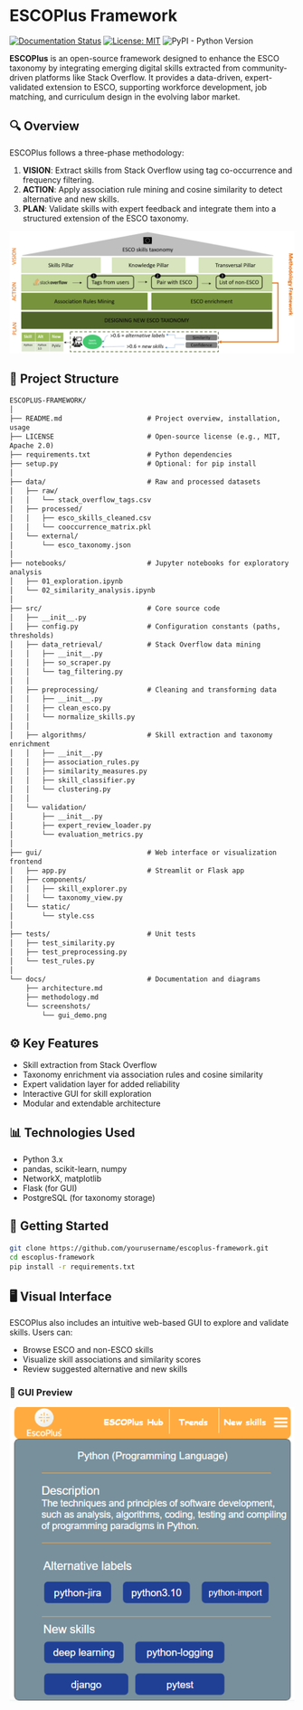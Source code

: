 # ESCOPlus Framework
[![Documentation Status](https://readthedocs.org/projects/tsfel/badge/?version=latest)](https://tsfel.readthedocs.io/en/latest/?badge=latest) [![License: MIT](https://img.shields.io/badge/License-MIT-yellow.svg)](https://opensource.org/licenses/MIT) ![PyPI - Python Version](https://img.shields.io/pypi/pyversions/tsfel)

**ESCOPlus** is an open-source framework designed to enhance the ESCO taxonomy by integrating emerging digital skills extracted from community-driven platforms like Stack Overflow. It provides a data-driven, expert-validated extension to ESCO, supporting workforce development, job matching, and curriculum design in the evolving labor market.

## 🔍 Overview

ESCOPlus follows a three-phase methodology:

1. **VISION**: Extract skills from Stack Overflow using tag co-occurrence and frequency filtering.
2. **ACTION**: Apply association rule mining and cosine similarity to detect alternative and new skills.
3. **PLAN**: Validate skills with expert feedback and integrate them into a structured extension of the ESCO taxonomy.

![esco_plus_schemas.png](https://github.com/dkavargy/ESCOPlus/blob/main/esco_plus_schema.png)

## 📁 Project Structure
```
ESCOPLUS-FRAMEWORK/
│
├── README.md                     # Project overview, installation, usage
├── LICENSE                       # Open-source license (e.g., MIT, Apache 2.0)
├── requirements.txt              # Python dependencies
├── setup.py                      # Optional: for pip install
│
├── data/                         # Raw and processed datasets
│   ├── raw/
│   │   └── stack_overflow_tags.csv
│   ├── processed/
│   │   ├── esco_skills_cleaned.csv
│   │   └── cooccurrence_matrix.pkl
│   └── external/
│       └── esco_taxonomy.json
│
├── notebooks/                    # Jupyter notebooks for exploratory analysis
│   ├── 01_exploration.ipynb
│   └── 02_similarity_analysis.ipynb
│
├── src/                          # Core source code
│   ├── __init__.py
│   ├── config.py                 # Configuration constants (paths, thresholds)
│   ├── data_retrieval/           # Stack Overflow data mining
│   │   ├── __init__.py
│   │   ├── so_scraper.py
│   │   └── tag_filtering.py
│   │
│   ├── preprocessing/            # Cleaning and transforming data
│   │   ├── __init__.py
│   │   ├── clean_esco.py
│   │   └── normalize_skills.py
│   │
│   ├── algorithms/               # Skill extraction and taxonomy enrichment
│   │   ├── __init__.py
│   │   ├── association_rules.py
│   │   ├── similarity_measures.py
│   │   ├── skill_classifier.py
│   │   └── clustering.py
│   │
│   └── validation/
│       ├── __init__.py
│       ├── expert_review_loader.py
│       └── evaluation_metrics.py
│
├── gui/                          # Web interface or visualization frontend
│   ├── app.py                    # Streamlit or Flask app
│   ├── components/
│   │   ├── skill_explorer.py
│   │   └── taxonomy_view.py
│   └── static/
│       └── style.css
│
├── tests/                        # Unit tests
│   ├── test_similarity.py
│   ├── test_preprocessing.py
│   └── test_rules.py
│
└── docs/                         # Documentation and diagrams
    ├── architecture.md
    ├── methodology.md
    └── screenshots/
        └── gui_demo.png

```

## ⚙️ Key Features

- Skill extraction from Stack Overflow
- Taxonomy enrichment via association rules and cosine similarity
- Expert validation layer for added reliability
- Interactive GUI for skill exploration
- Modular and extendable architecture

## 📊 Technologies Used

- Python 3.x
- pandas, scikit-learn, numpy
- NetworkX, matplotlib
- Flask (for GUI)
- PostgreSQL (for taxonomy storage)

## 🚀 Getting Started

```bash
git clone https://github.com/yourusername/escoplus-framework.git
cd escoplus-framework
pip install -r requirements.txt
```

## 🖥️ Visual Interface

ESCOPlus also includes an intuitive web-based GUI to explore and validate skills. Users can:

- Browse ESCO and non-ESCO skills
- Visualize skill associations and similarity scores
- Review suggested alternative and new skills

### 📸 GUI Preview

![ESCOPlus GUI](gui_of_escoplus.png)



